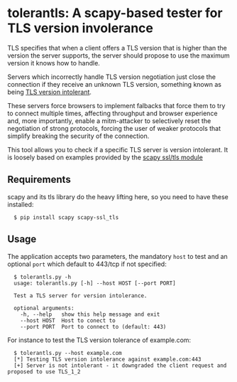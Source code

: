 tolerantls: A scapy-based tester for TLS version involerance
============================================================

TLS specifies that when a client offers a TLS version that is higher than
the version the server supports, the server should propose to use the
maximum version it knows how to handle.

Servers which incorrectly handle TLS version negotiation just close the
connection if they receive an unknown TLS version, something known as being
[TLS version intolerant](https://security.stackexchange.com/questions/66782/what-is-tls-version-intolerance).

These servers force browsers to implement falbacks that force them to try to
connect multiple times, affecting throughput and browser experience and,
more importantly, enable a mitm-attacker to selectively reset the
negotiation of strong protocols, forcing the user of weaker protocols that
simplify breaking the security of the connection.

This tool allows you to check if a specific TLS server is version
intolerant. It is loosely based on examples provided by the [scapy ssl/tls module](https://github.com/tintinweb/scapy-ssl_tls)

Requirements
------------

scapy and its tls library do the heavy lifting here, so you need to have
these installed:

```
  $ pip install scapy scapy-ssl_tls
```


Usage
-----

The application accepts two parameters, the mandatory `host` to test and an optional `port` which default to 443/tcp if not specified:

```
  $ tolerantls.py -h
  usage: tolerantls.py [-h] --host HOST [--port PORT]

  Test a TLS server for version intolerance.

  optional arguments:
    -h, --help   show this help message and exit
    --host HOST  Host to conect to
    --port PORT  Port to connect to (default: 443)
```

For instance to test the TLS version tolerance of example.com:

```
  $ tolerantls.py --host example.com
  [*] Testing TLS version intolerance against example.com:443
  [+] Server is not intolerant - it downgraded the client request and proposed to use TLS_1_2
```
